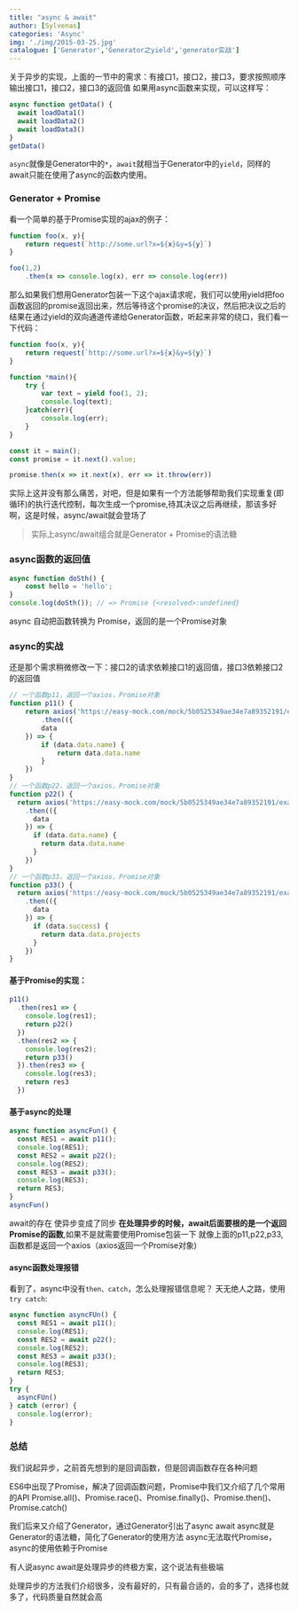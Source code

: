 ```yaml
---
title: "async & await"
author: [Sylvenas]
categories: 'Async'
img: './img/2015-03-25.jpg'
catalogue: ['Generator','Generator之yield','generator实战']
---
```

关于异步的实现，上面的一节中的需求：有接口1，接口2，接口3，要求按照顺序输出接口1，接口2，接口3的返回值
如果用async函数来实现，可以这样写：
``` js
async function getData() {
  await loadData1()
  await loadData2()
  await loadData3()
}
getData()
```
`async`就像是Generator中的`*`，`await`就相当于Generator中的`yield`，同样的await只能在使用了async的函数内使用。

### Generator + Promise
看一个简单的基于Promise实现的ajax的例子：
``` js
function foo(x, y){
    return request(`http://some.url?x=${x}&y=${y}`)
}

foo(1,2)
    .then(x => console.log(x), err => console.log(err))
```
那么如果我们想用Generator包装一下这个ajax请求呢，我们可以使用yield把foo函数返回的promise返回出来，然后等待这个promise的决议，然后把决议之后的结果在通过yield的双向通道传递给Generator函数，听起来非常的绕口，我们看一下代码：
``` js
function foo(x, y){
    return request(`http://some.url?x=${x}&y=${y}`)
}

function *main(){
    try {
        var text = yield foo(1, 2);
        console.log(text);
    }catch(err){
        console.log(err);
    }
}

const it = main();
const promise = it.next().value;

promise.then(x => it.next(x), err => it.throw(err))
```
实际上这并没有那么痛苦，对吧，但是如果有一个方法能够帮助我们实现重复(即循环)的执行迭代控制，每次生成一个promise,待其决议之后再继续，那该多好啊，这是时候，async/await就会登场了

> 实际上async/await组合就是Generator + Promise的语法糖

### async函数的返回值
``` js
async function doSth() {
    const hello = 'hello';
}
console.log(doSth()); // => Promise {<resolved>:undefined}
```
async 自动把函数转换为 Promise，返回的是一个Promise对象

### async的实战
还是那个需求稍微修改一下：接口2的请求依赖接口1的返回值，接口3依赖接口2的返回值
``` js
// 一个函数p11，返回一个axios，Promise对象
function p11() {
    return axios('https://easy-mock.com/mock/5b0525349ae34e7a89352191/example/promise1')
        .then(({
        data
    }) => {
        if (data.data.name) {
            return data.data.name
        }
    })
}
// 一个函数p22，返回一个axios，Promise对象
function p22() {
  return axios('https://easy-mock.com/mock/5b0525349ae34e7a89352191/example/promise2')
    .then(({
      data
    }) => {
      if (data.data.name) {
        return data.data.name
      }
    })
}
// 一个函数p33，返回一个axios，Promise对象
function p33() {
  return axios('https://easy-mock.com/mock/5b0525349ae34e7a89352191/example/mock')
    .then(({
      data
    }) => {
      if (data.success) {
        return data.data.projects
      }
    })
}
```
#### 基于Promise的实现：
``` js
p11()
  .then(res1 => {
    console.log(res1);
    return p22()
  })
  .then(res2 => {
    console.log(res2);
    return p33()
  }).then(res3 => {
    console.log(res3);
    return res3
  })
```
#### 基于async的处理
``` js
async function asyncFun() {
  const RES1 = await p11();
  console.log(RES1);
  const RES2 = await p22();
  console.log(RES2);
  const RES3 = await p33();
  console.log(RES3);
  return RES3;
}
asyncFun()
```
await的存在 使异步变成了同步
**在处理异步的时候，await后面要根的是一个返回Promise的函数**,如果不是就需要使用Promise包装一下
就像上面的p11,p22,p33,函数都是返回一个axios（axios返回一个Promise对象)

#### async函数处理报错
看到了，async中没有`then、catch`，怎么处理报错信息呢？
天无绝人之路，使用`try catch`:
``` js
async function asyncFUn() {
  const RES1 = await p11();
  console.log(RES1);
  const RES2 = await p22();
  console.log(RES2);
  const RES3 = await p33();
  console.log(RES3);
  return RES3;
}
try {
  asyncFUn()
} catch (error) {
  console.log(error);
}
```
### 总结
我们说起异步，之前首先想到的是回调函数，但是回调函数存在各种问题   

ES6中出现了Promise，解决了回调函数问题，Promise中我们又介绍了几个常用的API
Promise.all()、Promise.race()、Promise.finally()、Promise.then()、Promise.catch()

我们后来又介绍了Generator，通过Generator引出了async await
async就是Generator的语法糖，简化了Generator的使用方法
async无法取代Promise，async的使用依赖于Promise

有人说async await是处理异步的终极方案，这个说法有些极端

处理异步的方法我们介绍很多，没有最好的，只有最合适的，会的多了，选择也就多了，代码质量自然就会高

